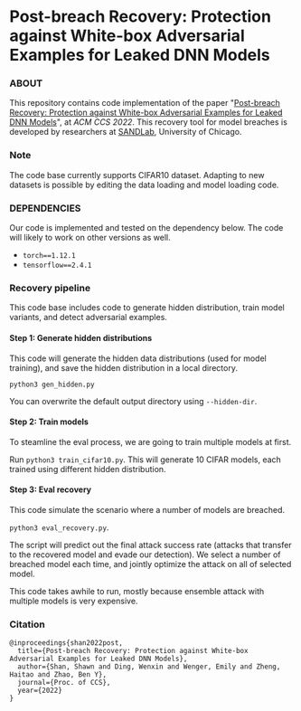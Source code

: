 # Post-breach Recovery: Protection against White-box Adversarial Examples for Leaked DNN Models

### ABOUT

This repository contains code implementation of the paper "[Post-breach Recovery: Protection against White-box Adversarial Examples for Leaked DNN Models](https://www.shawnshan.com/files/publication/salt.pdf)", at *ACM CCS 2022*. 
This recovery tool for model breaches is developed by researchers at [SANDLab](https://sandlab.cs.uchicago.edu/), University of Chicago.  

### Note
The code base currently supports CIFAR10 dataset. Adapting to new datasets is possible by editing the data loading and model loading code. 

### DEPENDENCIES

Our code is implemented and tested on the dependency below. The code will likely to work on other versions as well. 

- `torch==1.12.1`
- `tensorflow==2.4.1`

### Recovery pipeline 

This code base includes code to generate hidden distribution, train model variants, and detect adversarial examples. 

#### Step 1: Generate hidden distributions

This code will generate the hidden data distributions (used for model training), and save the hidden distribution in a local directory. 

`python3 gen_hidden.py`

You can overwrite the default output directory using `--hidden-dir`. 

#### Step 2: Train models

To steamline the eval process, we are going to train multiple models at first. 

Run `python3 train_cifar10.py`. This will generate 10 CIFAR models, each trained using different hidden distribution. 


#### Step 3: Eval recovery

This code simulate the scenario where a number of models are breached. 

`python3 eval_recovery.py`. 

The script will predict out the final attack success rate (attacks that transfer to the recovered model and evade our detection). We select a number of breached model each time, and jointly optimize the attack on all of selected model. 

This code takes awhile to run, mostly because ensemble attack with multiple models is very expensive. 

### Citation
```
@inproceedings{shan2022post,
  title={Post-breach Recovery: Protection against White-box Adversarial Examples for Leaked DNN Models},
  author={Shan, Shawn and Ding, Wenxin and Wenger, Emily and Zheng, Haitao and Zhao, Ben Y},
  journal={Proc. of CCS},
  year={2022}
}
```
